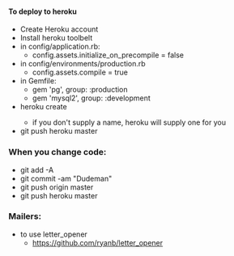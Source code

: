 #### To deploy to heroku

- Create Heroku account
- Install heroku toolbelt
- in config/application.rb:
  - config.assets.initialize_on_precompile = false
- in config/environments/production.rb
  - config.assets.compile = true
- in Gemfile:
  - gem 'pg', group: :production
  - gem 'mysql2', group: :development
- heroku create <name>
  - if you don't supply a name, heroku will supply one for you
- git push heroku master


### When you change code:

- git add -A
- git commit -am "Dudeman"
- git push origin master
- git push heroku master


### Mailers:

- to use letter_opener
  - https://github.com/ryanb/letter_opener

